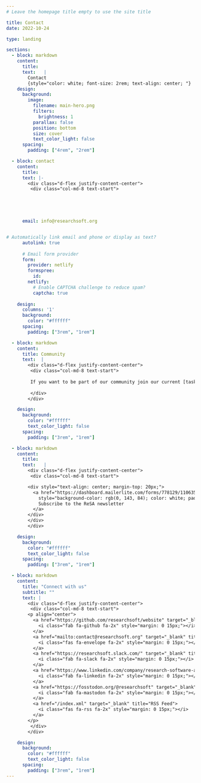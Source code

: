 ```yaml
---
# Leave the homepage title empty to use the site title

title: Contact
date: 2022-10-24

type: landing

sections:
  - block: markdown
    content:
      title: 
      text:   |
        Contact
        {style="color: white; font-size: 2rem; text-align: center; "}
    design:
      background:
        image:
          filename: main-hero.png
          filters:
            brightness: 1
          parallax: false
          position: bottom
          size: cover
          text_color_light: false  
      spacing:
        padding: ["4rem", "2rem"]

  - block: contact
    content:
      title: 
      text: |-
        <div class="d-flex justify-content-center">
         <div class="col-md-8 text-start">

       



      email: info@researchsoft.org 


# Automatically link email and phone or display as text?
      autolink: true
    
      # Email form provider
      form:
        provider: netlify
        formspree:
          id:
        netlify:
          # Enable CAPTCHA challenge to reduce spam?
          captcha: true
          
    design:
      columns: '1'
      background:
        color: "#ffffff"
      spacing:
        padding: ["3rem", "1rem"]             

  - block: markdown
    content:
      title: Community
      text:  |
        <div class="d-flex justify-content-center">
         <div class="col-md-8 text-start">
         
         If you want to be part of our community join our current [task forces](https://www.researchsoft.org/taskforces/) and subscribe to our newsletter.
       
         </div>
        </div>         

    design:
      background:
        color: "#ffffff"
        text_color_light: false  
      spacing:
        padding: ["3rem", "1rem"]

  - block: markdown
    content:
      title:
      text:   | 
        <div class="d-flex justify-content-center">
         <div class="col-md-8 text-start">

        <div style="text-align: center; margin-top: 20px;">
          <a href="https://dashboard.mailerlite.com/forms/778129/110635094443558050/share" target="_blank" 
            style="background-color: rgb(0, 143, 84); color: white; padding: 10px 20px; border-radius: 6px; text-decoration: none; display: inline-block; border: 1px solid #ccc;">
            Subscribe to the ReSA newsletter
          </a>
        </div>
        </div>
        </div>  

    design:
      background:
        color: "#ffffff"
        text_color_light: false
      spacing:
        padding: ["3rem", "1rem"]

  - block: markdown
    content:
      title: "Connect with us"
      subtitle: ""
      text: |
        <div class="d-flex justify-content-center">
         <div class="col-md-8 text-start">      
        <p align="center">
          <a href="https://github.com/researchsoft/website" target="_blank" title="GitHub">
            <i class="fab fa-github fa-2x" style="margin: 0 15px;"></i>
          </a>
          <a href="mailto:contact@researchsoft.org" target="_blank" title="Email">
            <i class="fas fa-envelope fa-2x" style="margin: 0 15px;"></i>
          </a>
          <a href="https://researchsoft.slack.com/" target="_blank" title="Slack">
            <i class="fab fa-slack fa-2x" style="margin: 0 15px;"></i>
          </a>
          <a href="https://www.linkedin.com/company/research-software-alliance/" target="_blank" title="LinkedIn">
            <i class="fab fa-linkedin fa-2x" style="margin: 0 15px;"></i>
          </a>
          <a href="https://fosstodon.org/@researchsoft" target="_blank" title="Mastodon">
            <i class="fab fa-mastodon fa-2x" style="margin: 0 15px;"></i>
          </a>
          <a href="/index.xml" target="_blank" title="RSS Feed">
            <i class="fas fa-rss fa-2x" style="margin: 0 15px;"></i>
          </a>
        </p>
         </div>
        </div>  

    design:
      background:
        color: "#ffffff"
        text_color_light: false
      spacing:
        padding: ["3rem", "1rem"]        
---
```

